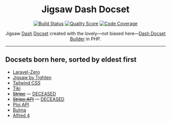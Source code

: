 <h1 align="center">Jigsaw Dash Docset</h1>

<p align="center">
    <a href="https://travis-ci.com/godbout/jigsaw-dash-docset"><img src="https://img.shields.io/travis/com/godbout/jigsaw-dash-docset/master.svg?style=flat-square" alt="Build Status"></a>
    <a href="https://scrutinizer-ci.com/g/godbout/jigsaw-dash-docset"><img src="https://img.shields.io/scrutinizer/g/godbout/jigsaw-dash-docset.svg?style=flat-square" alt="Quality Score"></a>
    <a href="https://scrutinizer-ci.com/g/godbout/jigsaw-dash-docset"><img src="https://scrutinizer-ci.com/g/godbout/jigsaw-dash-docset/badges/coverage.png?b=master" alt="Code Coverage"></a>
</p>

<p align="center">
    Jigsaw <a href="https://kapeli.com/dash">Dash</a> <a href="https://kapeli.com/docsets">Docset</a> created with the lovely—not biased here—<a href="https://github.com/godbout/dash-docset-builder">Dash Docset Builder</a> in PHP.
</p>

___

## Docsets born here, sorted by eldest first

* [Laravel-Zero](https://laravel-zero.com/docs/introduction/)
* [Jigsaw by Tighten](https://jigsaw.tighten.co/docs/installation/)
* [Tailwind CSS](https://tailwindcss.com/docs/installation/)
* [Tiki](https://doc.tiki.org/All-the-Documentation)
* ~~[Stripe](https://stripe.com/docs)~~ — [DECEASED](https://github.com/godbout/dash-docset-builder/tree/stripe/storage/stripe)
* ~~[Stripe API](https://stripe.com/docs/api)~~ — [DECEASED](https://github.com/godbout/dash-docset-builder/tree/stripe-api/storage/stripe-api)
* [Ploi API](https://developers.ploi.io/)
* [Bulma](https://https://bulma.io/)
* [Alfred 4](https://www.alfredapp.com/)
